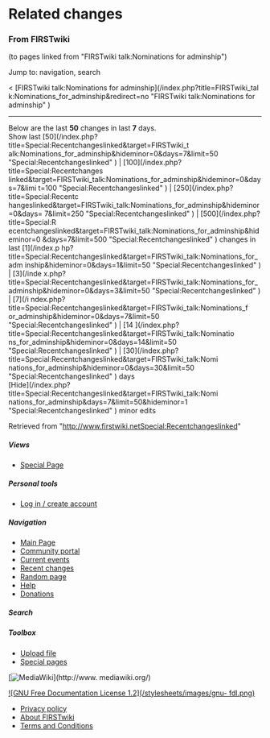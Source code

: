 # Related changes

### From FIRSTwiki

(to pages linked from "FIRSTwiki talk:Nominations for adminship")

Jump to: navigation, search

&lt; [FIRSTwiki talk:Nominations for adminship](/index.php?title=FIRSTwiki_tal
k:Nominations_for_adminship&redirect=no "FIRSTwiki talk:Nominations for
adminship" )  

* * *

Below are the last **50** changes in last **7** days.  
Show last [50](/index.php?title=Special:Recentchangeslinked&target=FIRSTwiki_t
alk:Nominations_for_adminship&hideminor=0&days=7&limit=50
"Special:Recentchangeslinked" ) | [100](/index.php?title=Special:Recentchanges
linked&target=FIRSTwiki_talk:Nominations_for_adminship&hideminor=0&days=7&limi
t=100 "Special:Recentchangeslinked" ) | [250](/index.php?title=Special:Recentc
hangeslinked&target=FIRSTwiki_talk:Nominations_for_adminship&hideminor=0&days=
7&limit=250 "Special:Recentchangeslinked" ) | [500](/index.php?title=Special:R
ecentchangeslinked&target=FIRSTwiki_talk:Nominations_for_adminship&hideminor=0
&days=7&limit=500 "Special:Recentchangeslinked" ) changes in last [1](/index.p
hp?title=Special:Recentchangeslinked&target=FIRSTwiki_talk:Nominations_for_adm
inship&hideminor=0&days=1&limit=50 "Special:Recentchangeslinked" ) | [3](/inde
x.php?title=Special:Recentchangeslinked&target=FIRSTwiki_talk:Nominations_for_
adminship&hideminor=0&days=3&limit=50 "Special:Recentchangeslinked" ) | [7](/i
ndex.php?title=Special:Recentchangeslinked&target=FIRSTwiki_talk:Nominations_f
or_adminship&hideminor=0&days=7&limit=50 "Special:Recentchangeslinked" ) | [14
](/index.php?title=Special:Recentchangeslinked&target=FIRSTwiki_talk:Nominatio
ns_for_adminship&hideminor=0&days=14&limit=50 "Special:Recentchangeslinked" )
| [30](/index.php?title=Special:Recentchangeslinked&target=FIRSTwiki_talk:Nomi
nations_for_adminship&hideminor=0&days=30&limit=50
"Special:Recentchangeslinked" ) days  
[Hide](/index.php?title=Special:Recentchangeslinked&target=FIRSTwiki_talk:Nomi
nations_for_adminship&days=7&limit=50&hideminor=1
"Special:Recentchangeslinked" ) minor edits

Retrieved from
"<http://www.firstwiki.netSpecial:Recentchangeslinked>"

##### Views

  * [Special Page](Special:Recentchangeslinked/FIRSTwiki_talk:Nominations_for_adminship)

##### Personal tools

  * [Log in / create account](/index.php?title=Special:Userlogin&returnto=Special:Recentchangeslinked)

[](Main_Page "Main Page" )

##### Navigation

  * [Main Page](Main_Page)
  * [Community portal](FIRSTwiki:Community_portal)
  * [Current events](Current_events)
  * [Recent changes](Special:Recentchanges)
  * [Random page](Special:Random)
  * [Help](Help:Contents)
  * [Donations](FIRSTwiki:Site_support)

##### Search



##### Toolbox

  * [Upload file](Special:Upload)
  * [Special pages](Special:Specialpages)

[![MediaWiki](/skins/common/images/poweredby_mediawiki_88x31.png)](http://www.
mediawiki.org/)

[![GNU Free Documentation License 1.2](/stylesheets/images/gnu-
fdl.png)](http://www.gnu.org/copyleft/fdl.html)

  * [Privacy policy](FIRSTwiki:Privacy_policy "FIRSTwiki:Privacy policy" )
  * [About FIRSTwiki](FIRSTwiki:About "FIRSTwiki:About" )
  * [Terms and Conditions](FIRSTwiki:Terms_and_conditions "FIRSTwiki:Terms and conditions" )

